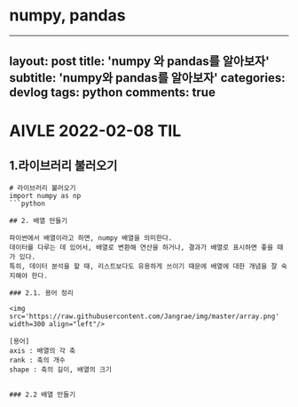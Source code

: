 # numpy, pandas
---
layout: post
title: 'numpy 와 pandas를 알아보자'
subtitle: 'numpy와 pandas를 알아보자'
categories: devlog
tags: python
comments: true
---

# AIVLE 2022-02-08 TIL


## 1.라이브러리 불러오기

```
# 라이브러리 불러오기
import numpy as np
```python

## 2. 배열 만들기

파이썬에서 배열이라고 하면, numpy 배열을 의미한다.
데이터를 다루는 데 있어서, 배열로 변환해 연산을 하거나, 결과가 배열로 표시하면 좋을 때가 있다.
특히, 데이터 분석을 할 때, 리스트보다도 유용하게 쓰이기 때문에 배열에 대한 개념을 잘 숙지해야 한다.

### 2.1. 용어 정리

<img src='https://raw.githubusercontent.com/Jangrae/img/master/array.png' width=300 align="left"/>

[용어]
axis : 배열의 각 축
rank : 축의 개수
shape : 축의 길이, 배열의 크기


### 2.2 배열 만들기



